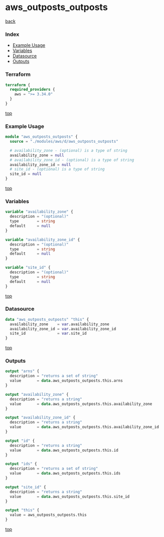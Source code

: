 # aws_outposts_outposts

[back](../aws.md)

### Index

- [Example Usage](#example-usage)
- [Variables](#variables)
- [Datasource](#datasource)
- [Outputs](#outputs)

### Terraform

```terraform
terraform {
  required_providers {
    aws = ">= 3.34.0"
  }
}
```

[top](#index)

### Example Usage

```terraform
module "aws_outposts_outposts" {
  source = "./modules/aws/d/aws_outposts_outposts"

  # availability_zone - (optional) is a type of string
  availability_zone = null
  # availability_zone_id - (optional) is a type of string
  availability_zone_id = null
  # site_id - (optional) is a type of string
  site_id = null
}
```

[top](#index)

### Variables

```terraform
variable "availability_zone" {
  description = "(optional)"
  type        = string
  default     = null
}

variable "availability_zone_id" {
  description = "(optional)"
  type        = string
  default     = null
}

variable "site_id" {
  description = "(optional)"
  type        = string
  default     = null
}
```

[top](#index)

### Datasource

```terraform
data "aws_outposts_outposts" "this" {
  availability_zone    = var.availability_zone
  availability_zone_id = var.availability_zone_id
  site_id              = var.site_id
}
```

[top](#index)

### Outputs

```terraform
output "arns" {
  description = "returns a set of string"
  value       = data.aws_outposts_outposts.this.arns
}

output "availability_zone" {
  description = "returns a string"
  value       = data.aws_outposts_outposts.this.availability_zone
}

output "availability_zone_id" {
  description = "returns a string"
  value       = data.aws_outposts_outposts.this.availability_zone_id
}

output "id" {
  description = "returns a string"
  value       = data.aws_outposts_outposts.this.id
}

output "ids" {
  description = "returns a set of string"
  value       = data.aws_outposts_outposts.this.ids
}

output "site_id" {
  description = "returns a string"
  value       = data.aws_outposts_outposts.this.site_id
}

output "this" {
  value = aws_outposts_outposts.this
}
```

[top](#index)
